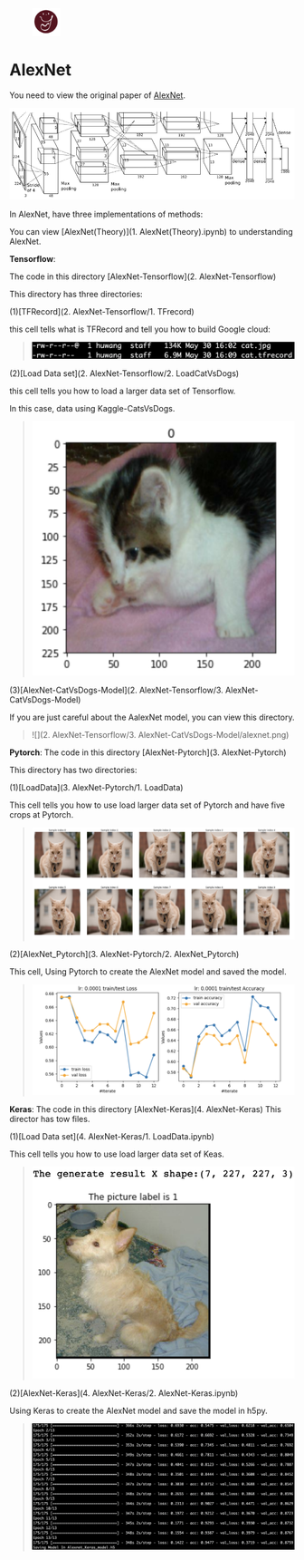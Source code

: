 <figure class="third">
    <img src="../../../picture/heyra.png" width="50" heigth="50"/>
</figure>

# AlexNet

You need to view the original paper of [AlexNet](https://papers.nips.cc/paper/4824-imagenet-classification-with-deep-convolutional-neural-networks.pdf).

![](../../../picture/180.png)

In AlexNet, have three implementations of methods:

You can view [AlexNet(Theory)](1. AlexNet(Theory).ipynb)  to understanding AlexNet.

**Tensorflow**:

The code in this directory  [AlexNet-Tensorflow](2. AlexNet-Tensorflow)

This directory has three directories:

(1)[TFRecord](2. AlexNet-Tensorflow/1. TFrecord)

this cell tells what is TFRecord and tell you how to build Google cloud:

> ![](../../../picture/197.png)

(2)[Load Data set](2. AlexNet-Tensorflow/2. LoadCatVsDogs)

this cell tells you how to load a larger data set of Tensorflow.

In this case, data using Kaggle-CatsVsDogs.

> ![](fils/01.png)

(3)[AlexNet-CatVsDogs-Model](2. AlexNet-Tensorflow/3. AlexNet-CatVsDogs-Model)

If you are just careful about the AalexNet model, you can view this directory.

> ![](2. AlexNet-Tensorflow/3. AlexNet-CatVsDogs-Model/alexnet.png)



**Pytorch**:
The code in this directory [AlexNet-Pytorch](3. AlexNet-Pytorch)

This directory has two directories:

(1)[LoadData](3. AlexNet-Pytorch/1. LoadData)

This cell tells you how to use load larger data set of Pytorch and have five crops at Pytorch.

> ![](fils/02.png)
>
> 

(2)[AlexNet_Pytorch](3. AlexNet-Pytorch/2. AlexNet_Pytorch)

This cell, Using Pytorch to create the AlexNet model and saved the model.

> ![](fils/03.png)



**Keras**:
The code in this directory [AlexNet-Keras](4. AlexNet-Keras)
This director has tow files.

(1)[Load Data set](4. AlexNet-Keras/1. LoadData.ipynb)

This cell tells you how to use load larger data set of Keas.

> ![](fils/04.png)

(2)[AlexNet-Keras](4. AlexNet-Keras/2. AlexNet-Keras.ipynb)

Using Keras to create the AlexNet model and save the model in h5py.

> ![](../../../picture/209.png)